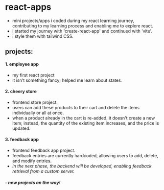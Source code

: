 # react-apps

- mini projects/apps i coded during my react learning journey, contributing to my learning process and enabling me to explore react.
- i started my journey with 'create-react-app' and continued with 'vite'.
- i style them with tailwind CSS.

## projects:

#### 1.  employee app
- my first react project 
- it isn't something fancy; helped me learn about states.
#### 2.  cheery store
- frontend store project.
- users can add these products to their cart and delete the items individually or all at once.
- when a product already in the cart is re-added, it doesn't create a new item; instead, the quantity of the existing item increases, and the price is updated.
#### 3.  feedback app
- frontend feedback app project.
- feedback entries are currently hardcoded, allowing users to add, delete, and modify entries.
- _in the next phase, the backend will be developed, enabling feedback retrieval from a custom server._

##### - new projects on the way!
